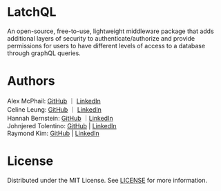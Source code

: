 # LatchQL
An open-source, free-to-use, lightweight middleware package that adds additional layers of security to authenticate/authorize and provide permissions for users to have different levels of access to a database through graphQL queries.

# Authors
Alex McPhail: [GitHub](https://github.com/mcphail-alex) ｜ [LinkedIn](www.linkedin.com/in/mcphail-alex)  
Celine Leung: [GitHub](https://github.com/ccelineleung) ｜ [LinkedIn](https://www.linkedin.com/in/celineleung412/)  
Hannah Bernstein: [GitHub](https://github.com/hbernie) ｜[LinkedIn](www.linkedin.com/in/bernstein-hannah)  
Johnjered Tolentino: [GitHub](https://github.com/Johnjeredivant) | [LinkedIn](https://www.linkedin.com/in/johnjered-tolentino/)  
Raymond Kim: [GitHub](https://github.com/reykeem) | [LinkedIn](https://www.linkedin.com/in/raymondhkim/) 

# License
Distributed under the MIT License. See [LICENSE](https://www.google.com) for more information.
